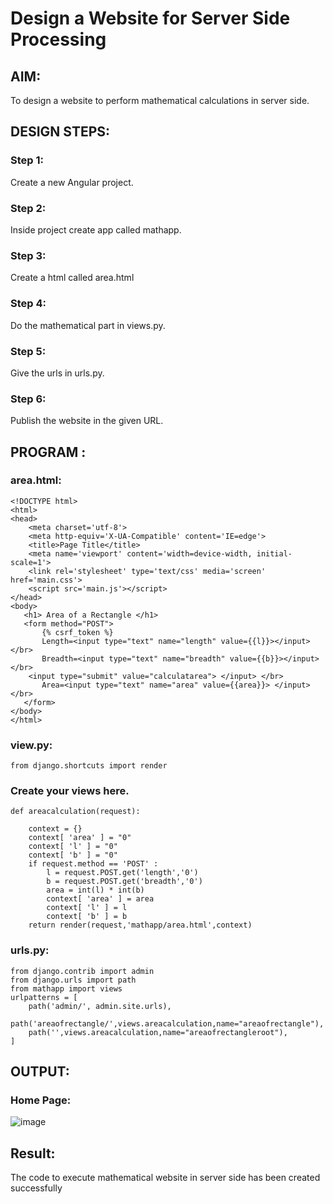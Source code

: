 # Design a Website for Server Side Processing

## AIM:
To design a website to perform mathematical calculations in server side.

## DESIGN STEPS:

### Step 1:
Create a new Angular project.




### Step 2:
Inside project create app called mathapp.




### Step 3:
Create a html called area.html




### Step 4:
Do the mathematical part in views.py.




### Step 5:
Give the urls in urls.py.




### Step 6:

Publish the website in the given URL.

## PROGRAM :
### area.html:
```
<!DOCTYPE html>
<html>
<head>
    <meta charset='utf-8'>
    <meta http-equiv='X-UA-Compatible' content='IE=edge'>
    <title>Page Title</title>
    <meta name='viewport' content='width=device-width, initial-scale=1'>
    <link rel='stylesheet' type='text/css' media='screen' href='main.css'>
    <script src='main.js'></script>
</head>
<body>
   <h1> Area of a Rectangle </h1>
   <form method="POST">
       {% csrf_token %}
       Length=<input type="text" name="length" value={{l}}></input> </br>
       Breadth=<input type="text" name="breadth" value={{b}}></input> </br>
    <input type="submit" value="calculatarea"> </input> </br>
       Area=<input type="text" name="area" value={{area}}> </input> </br>
   </form> 
</body>
</html>
```
### view.py:
```
from django.shortcuts import render
```
### Create your views here.
```
def areacalculation(request):

    context = {}
    context[ 'area' ] = "0"
    context[ 'l' ] = "0"
    context[ 'b' ] = "0"
    if request.method == 'POST' :
        l = request.POST.get('length','0')
        b = request.POST.get('breadth','0')
        area = int(l) * int(b)
        context[ 'area' ] = area
        context[ 'l' ] = l
        context[ 'b' ] = b
    return render(request,'mathapp/area.html',context)
  ```
### urls.py:
```
from django.contrib import admin
from django.urls import path
from mathapp import views
urlpatterns = [
    path('admin/', admin.site.urls),
    path('areaofrectangle/',views.areacalculation,name="areaofrectangle"),
    path('',views.areacalculation,name="areaofrectangleroot"),
]    
```   
## OUTPUT:

### Home Page:
![image](https://user-images.githubusercontent.com/94219798/154834278-0be5cfa6-6d7e-42ca-9203-2371cc1944a8.png)


## Result:
The code to execute mathematical website in server side has been created successfully
